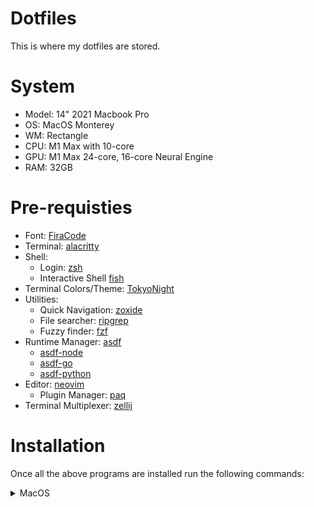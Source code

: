 # Dotfiles

This is where my dotfiles are stored.

# System

- Model: 14" 2021 Macbook Pro
- OS: MacOS Monterey
- WM: Rectangle
- CPU: M1 Max with 10-core  
- GPU: M1 Max 24-core, 16-core Neural Engine
- RAM: 32GB

# Pre-requisties

- Font: [FiraCode](https://github.com/tonsky/FiraCode/wiki/Linux-instructions#installing-with-a-package-manager)
- Terminal: [alacritty](https://alacritty.org/)
- Shell: 
  - Login: [zsh](https://www.zsh.org/)
  - Interactive Shell [fish](https://fishshell.com/)
- Terminal Colors/Theme: [TokyoNight](https://github.com/folke/tokyonight.nvim)
- Utilities:
  - Quick Navigation: [zoxide](https://github.com/ajeetdsouza/zoxide)
  - File searcher: [ripgrep](https://github.com/BurntSushi/ripgrep)
  - Fuzzy finder: [fzf](https://github.com/junegunn/fzf)
- Runtime Manager: [asdf](https://asdf-vm.com/)
  - [asdf-node](https://github.com/asdf-vm/asdf-nodejs)
  - [asdf-go](https://github.com/kennyp/asdf-golang)
  - [asdf-python](https://github.com/danhper/asdf-python)
- Editor: [neovim](https://github.com/neovim/neovim)
  - Plugin Manager: [paq](https://github.com/savq/paq-nvim)
- Terminal Multiplexer: [zellij](https://zellij.dev/)

# Installation

Once all the above programs are installed run the following commands:

<details>
  <summary>MacOS</summary>
  ```bash
  # Clone the repo using SSH
  git clone git@github.com:nathanielgreen/dotfiles.git ~/.dotfiles

  # Set up symlinks
  sudo ln -s ~/.dotfiles/mac/neovim/init.lua ~/.config/nvim/init.lua
  sudo ln -s ~/.dotfiles/mac/neovim/lua ~/.config/nvim/lua
  sudo ln -s ~/.dotfiles/mac/fish/config.fish ~/.config/fish/config.fish
  sudo ln -s ~/.dotfiles/mac/alacritty/alacritty.yml ~/.config/alacritty/alacritty.yml
  ```
</details>

